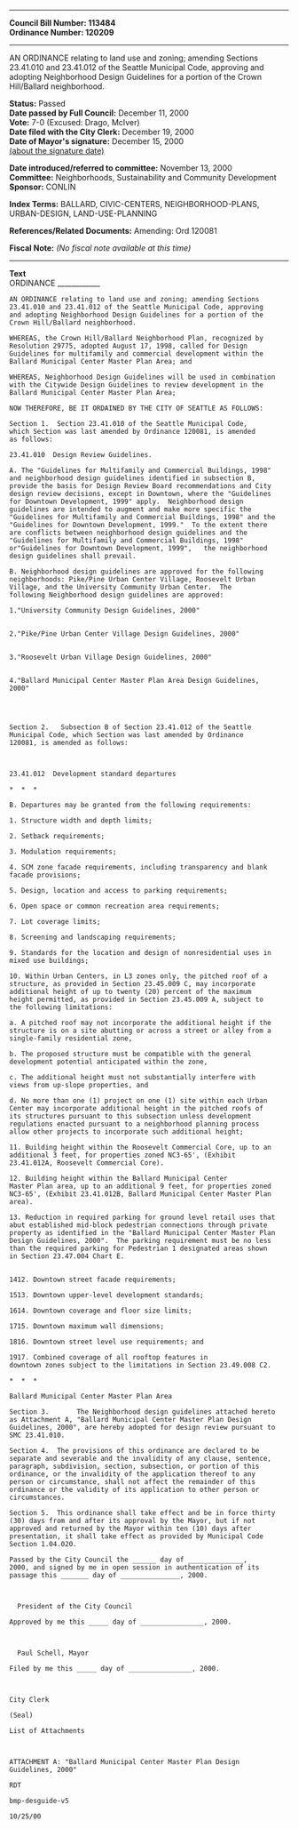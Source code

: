 * * * * *  
  
**Council Bill Number: [](#h0)[](#h2)113484**   
**Ordinance Number: 120209**  
  
* * * * *  
  
AN ORDINANCE relating to land use and zoning; amending Sections 23.41.010 and 23.41.012 of the Seattle Municipal Code, approving and adopting Neighborhood Design Guidelines for a portion of the Crown Hill/Ballard neighborhood.  
  
**Status:** Passed   
**Date passed by Full Council:** December 11, 2000   
**Vote:** 7-0 (Excused: Drago, McIver)   
**Date filed with the City Clerk:** December 19, 2000   
**Date of Mayor's signature:** December 15, 2000   
[(about the signature date)](/~public/approvaldate.htm)   
  
  
**Date introduced/referred to committee:** November 13, 2000   
**Committee:** Neighborhoods, Sustainability and Community Development   
**Sponsor:** CONLIN   
  
**Index Terms:** BALLARD, CIVIC-CENTERS, NEIGHBORHOOD-PLANS, URBAN-DESIGN, LAND-USE-PLANNING  
  
**References/Related Documents:** Amending: Ord 120081  
  
**Fiscal Note:** *(No fiscal note available at this time)*  
  
* * * * *  
  
**Text**  
    ORDINANCE ____________  
  
    AN ORDINANCE relating to land use and zoning; amending Sections  
    23.41.010 and 23.41.012 of the Seattle Municipal Code, approving  
    and adopting Neighborhood Design Guidelines for a portion of the  
    Crown Hill/Ballard neighborhood.  
  
    WHEREAS, the Crown Hill/Ballard Neighborhood Plan, recognized by  
    Resolution 29775, adopted August 17, 1998, called for Design  
    Guidelines for multifamily and commercial development within the  
    Ballard Municipal Center Master Plan Area; and  
  
    WHEREAS, Neighborhood Design Guidelines will be used in combination  
    with the Citywide Design Guidelines to review development in the  
    Ballard Municipal Center Master Plan Area;  
  
    NOW THEREFORE, BE IT ORDAINED BY THE CITY OF SEATTLE AS FOLLOWS:  
  
    Section 1.  Section 23.41.010 of the Seattle Municipal Code,  
    which Section was last amended by Ordinance 120081, is amended  
    as follows:  
  
    23.41.010  Design Review Guidelines.  
  
    A. The "Guidelines for Multifamily and Commercial Buildings, 1998"  
    and neighborhood design guidelines identified in subsection B,  
    provide the basis for Design Review Board recommendations and City  
    design review decisions, except in Downtown, where the "Guidelines  
    for Downtown Development, 1999" apply.  Neighborhood design  
    guidelines are intended to augment and make more specific the  
    "Guidelines for Multifamily and Commercial Buildings, 1998" and the  
    "Guidelines for Downtown Development, 1999."  To the extent there  
    are conflicts between neighborhood design guidelines and the  
    "Guidelines for Multifamily and Commercial Buildings, 1998"  
    or"Guidelines for Downtown Development, 1999",   the neighborhood  
    design guidelines shall prevail.  
  
    B. Neighborhood design guidelines are approved for the following  
    neighborhoods: Pike/Pine Urban Center Village, Roosevelt Urban  
    Village, and the University Community Urban Center.  The  
    following Neighborhood design guidelines are approved:  
  
    1."University Community Design Guidelines, 2000"  
  
  
    2."Pike/Pine Urban Center Village Design Guidelines, 2000"  
  
  
    3."Roosevelt Urban Village Design Guidelines, 2000"  
  
  
    4."Ballard Municipal Center Master Plan Area Design Guidelines,  
    2000"  
  
  
  
  
    Section 2.   Subsection B of Section 23.41.012 of the Seattle  
    Municipal Code, which Section was last amended by Ordinance  
    120081, is amended as follows:  
  
  
  
    23.41.012  Development standard departures  
  
    *  *  *  
  
    B. Departures may be granted from the following requirements:  
  
    1. Structure width and depth limits;  
  
    2. Setback requirements;  
  
    3. Modulation requirements;  
  
    4. SCM zone facade requirements, including transparency and blank  
    facade provisions;  
  
    5. Design, location and access to parking requirements;  
  
    6. Open space or common recreation area requirements;  
  
    7. Lot coverage limits;  
  
    8. Screening and landscaping requirements;  
  
    9. Standards for the location and design of nonresidential uses in  
    mixed use buildings;  
  
    10. Within Urban Centers, in L3 zones only, the pitched roof of a  
    structure, as provided in Section 23.45.009 C, may incorporate  
    additional height of up to twenty (20) percent of the maximum  
    height permitted, as provided in Section 23.45.009 A, subject to  
    the following limitations:  
  
    a. A pitched roof may not incorporate the additional height if the  
    structure is on a site abutting or across a street or alley from a  
    single-family residential zone,  
  
    b. The proposed structure must be compatible with the general  
    development potential anticipated within the zone,  
  
    c. The additional height must not substantially interfere with  
    views from up-slope properties, and  
  
    d. No more than one (1) project on one (1) site within each Urban  
    Center may incorporate additional height in the pitched roofs of  
    its structures pursuant to this subsection unless development  
    regulations enacted pursuant to a neighborhood planning process  
    allow other projects to incorporate such additional height;  
  
    11. Building height within the Roosevelt Commercial Core, up to an  
    additional 3 feet, for properties zoned NC3-65', (Exhibit  
    23.41.012A, Roosevelt Commercial Core).  
  
    12. Building height within the Ballard Municipal Center  
    Master Plan area, up to an additional 9 feet, for properties zoned  
    NC3-65', (Exhibit 23.41.012B, Ballard Municipal Center Master Plan  
    area).  
  
    13. Reduction in required parking for ground level retail uses that  
    abut established mid-block pedestrian connections through private  
    property as identified in the "Ballard Municipal Center Master Plan  
    Design Guidelines, 2000".  The parking requirement must be no less  
    than the required parking for Pedestrian 1 designated areas shown  
    in Section 23.47.004 Chart E.  
  
  
    1412. Downtown street facade requirements;  
  
    1513. Downtown upper-level development standards;  
  
    1614. Downtown coverage and floor size limits;  
  
    1715. Downtown maximum wall dimensions;  
  
    1816. Downtown street level use requirements; and  
  
    1917. Combined coverage of all rooftop features in  
    downtown zones subject to the limitations in Section 23.49.008 C2.  
  
    *  *  *  
  
    Ballard Municipal Center Master Plan Area  
  
    Section 3.       The Neighborhood design guidelines attached hereto  
    as Attachment A, "Ballard Municipal Center Master Plan Design  
    Guidelines, 2000", are hereby adopted for design review pursuant to  
    SMC 23.41.010.  
  
    Section 4.  The provisions of this ordinance are declared to be  
    separate and severable and the invalidity of any clause, sentence,  
    paragraph, subdivision, section, subsection, or portion of this  
    ordinance, or the invalidity of the application thereof to any  
    person or circumstance, shall not affect the remainder of this  
    ordinance or the validity of its application to other person or  
    circumstances.  
  
    Section 5.  This ordinance shall take effect and be in force thirty  
    (30) days from and after its approval by the Mayor, but if not  
    approved and returned by the Mayor within ten (10) days after  
    presentation, it shall take effect as provided by Municipal Code  
    Section 1.04.020.  
  
    Passed by the City Council the ______ day of ______________,  
    2000, and signed by me in open session in authentication of its  
    passage this _______ day of _______________, 2000.  
  
                    
  
      President of the City Council  
  
    Approved by me this _____ day of ________________, 2000.  
  
                    
  
      Paul Schell, Mayor  
  
    Filed by me this _____ day of ________________, 2000.  
  
                    
  
    City Clerk  
  
    (Seal)  
  
    List of Attachments  
  
  
  
    ATTACHMENT A: "Ballard Municipal Center Master Plan Design  
    Guidelines, 2000"  
  
    RDT  
  
    bmp-desguide-v5  
  
    10/25/00  
